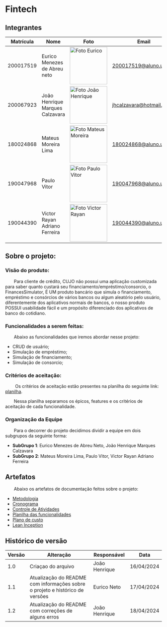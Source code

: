 # Fintech
## Integrantes

 | **Matrícula** | **Nome**                        | **Foto**                                                                                                  | **Email**               |
  | ------------- | ------------------------------- | --------------------------------------------------------------------------------------------------------- | ----------------------- |
  | 200017519     | Eurico Menezes de Abreu neto    | <img src="https://avatars.githubusercontent.com/u/64049043?v=4" width="120px;" alt="Foto Eurico"/>         | 200017519@aluno.unb.br  |
  | 200067923     | João Henrique Marques Calzavara | <img src="https://avatars.githubusercontent.com/u/71076129?v=4" width="120px;" alt="Foto João Henrique"/>  | jhcalzavara@hotmail.com |
  | 180024868     | Mateus Moreira Lima             | <img src="https://github.com/mateus-lm.png"                  width="120px;" alt="Foto Mateus Moreira"/>    | 180024868@aluno.unb.br  |
  | 190047968     | Paulo Vitor                     |  <img src="https://github.com/PauloAbiAcl.png"                  width="120px;" alt="Foto Paulo Vitor"/>      | 190047968@aluno.unb.br  |
  | 190044390     | Victor Rayan Adriano Ferreira   | <img src="https://github.com/victor-rayan.png"                  width="120px;" alt="Foto Victor Rayan"/>      | 190044390@aluno.unb.br  |

## Sobre o projeto:

### Visão do produto:

&emsp;&emsp;Para cliente de crédito, CUJO não possui uma aplicação customizada para saber quanto custará seu financiamento/empréstimo/consorcio, o FinancesSimulator, É UM produto bancário que simula o financiamento, empréstimo e consórcios de vários bancos ou algum aleatório pelo usuário, diferentemente dos aplicativos normais de bancos, o nosso produto POSSUI usabilidade fácil e um propósito diferenciado dos aplicativos de banco do cotidiano.

### Funcionalidades a serem feitas:

&emsp;&emsp;Abaixo as funcionalidades que iremos abordar nesse projeto:

- CRUD de usuário;
- Simulação de empréstimo;
- Simulação de financiamento;
- Simulação de consorcio;

### Critérios de aceitação:

&emsp;&emsp; Os critérios de aceitação estão presentes na planilha do seguinte link: [planilha](https://docs.google.com/spreadsheets/d/1H5mb4iS73AmVXcUuIG2dxXFkMyd6289nWqKq0rLbWsw/edit?usp=sharing).

&emsp;&emsp;Nessa planilha separamos os épicos, features e os critérios de aceitação de cada funcionalidade.

### Organização da Equipe

&emsp;&emsp;Para o decorrer do projeto decidimos dividir a equipe em dois subgrupos da seguinte forma:

- **SubGrupo 1**: Eurico Menezes de Abreu Neto, João Henrique Marques Calzavara
- **SubGrupo 2**: Mateus Moreira Lima, Paulo Vitor, Victor Rayan Adriano Ferreira

## Artefatos

&emsp;&emsp;Abaixo os artefatos de documentação feitos sobre o projeto:

- [Metodologia](planning.md)
- [Cronograma](projectControl/schedule.md)
- [Controle de Atividades](projectControl/controleDeAtividade.md)
- [Planilha das funcionalidades](https://docs.google.com/spreadsheets/d/1H5mb4iS73AmVXcUuIG2dxXFkMyd6289nWqKq0rLbWsw/edit?usp=sharing)
- [Plano de custo](plans/costs_plan.md)
- [Lean Inception](lean/index.md)



## Histórico de versão

| **Versão** | **Alteração**                                                                | **Responsável** | **Data**   |
| ---------- | ---------------------------------------------------------------------------- | --------------- | ---------- |
| 1.0        | Criaçao do arquivo                                                           | João Henrique   | 16/04/2024 |
| 1.1        | Atualização do README com informações sobre o projeto e histórico de versões | Eurico Neto     | 17/04/2024 |
| 1.2        | Atualização do README com correções de alguns erros | João Henrique    | 18/04/2024 |